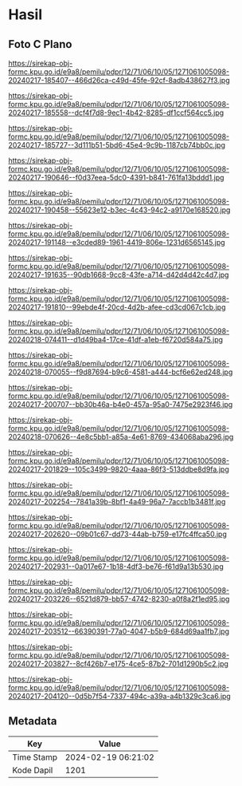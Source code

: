 # Hasil

## Foto C Plano

https://sirekap-obj-formc.kpu.go.id/e9a8/pemilu/pdpr/12/71/06/10/05/1271061005098-20240217-185407--466d26ca-c49d-45fe-92cf-8adb438627f3.jpg

https://sirekap-obj-formc.kpu.go.id/e9a8/pemilu/pdpr/12/71/06/10/05/1271061005098-20240217-185558--dcf4f7d8-9ec1-4b42-8285-df1ccf564cc5.jpg

https://sirekap-obj-formc.kpu.go.id/e9a8/pemilu/pdpr/12/71/06/10/05/1271061005098-20240217-185727--3d111b51-5bd6-45e4-9c9b-1187cb74bb0c.jpg

https://sirekap-obj-formc.kpu.go.id/e9a8/pemilu/pdpr/12/71/06/10/05/1271061005098-20240217-190646--f0d37eea-5dc0-4391-b841-761fa13bddd1.jpg

https://sirekap-obj-formc.kpu.go.id/e9a8/pemilu/pdpr/12/71/06/10/05/1271061005098-20240217-190458--55623e12-b3ec-4c43-94c2-a9170e168520.jpg

https://sirekap-obj-formc.kpu.go.id/e9a8/pemilu/pdpr/12/71/06/10/05/1271061005098-20240217-191148--e3cded89-1961-4419-806e-1231d6565145.jpg

https://sirekap-obj-formc.kpu.go.id/e9a8/pemilu/pdpr/12/71/06/10/05/1271061005098-20240217-191635--90db1668-9cc8-43fe-a714-d42d4d42c4d7.jpg

https://sirekap-obj-formc.kpu.go.id/e9a8/pemilu/pdpr/12/71/06/10/05/1271061005098-20240217-191810--99ebde4f-20cd-4d2b-afee-cd3cd067c1cb.jpg

https://sirekap-obj-formc.kpu.go.id/e9a8/pemilu/pdpr/12/71/06/10/05/1271061005098-20240218-074411--d1d49ba4-17ce-41df-a1eb-f6720d584a75.jpg

https://sirekap-obj-formc.kpu.go.id/e9a8/pemilu/pdpr/12/71/06/10/05/1271061005098-20240218-070055--f9d87694-b9c6-4581-a444-bcf6e62ed248.jpg

https://sirekap-obj-formc.kpu.go.id/e9a8/pemilu/pdpr/12/71/06/10/05/1271061005098-20240217-200707--bb30b46a-b4e0-457a-95a0-7475e2923f46.jpg

https://sirekap-obj-formc.kpu.go.id/e9a8/pemilu/pdpr/12/71/06/10/05/1271061005098-20240218-070626--4e8c5bb1-a85a-4e61-8769-434068aba296.jpg

https://sirekap-obj-formc.kpu.go.id/e9a8/pemilu/pdpr/12/71/06/10/05/1271061005098-20240217-201829--105c3499-9820-4aaa-86f3-513ddbe8d9fa.jpg

https://sirekap-obj-formc.kpu.go.id/e9a8/pemilu/pdpr/12/71/06/10/05/1271061005098-20240217-202254--7841a39b-8bf1-4a49-96a7-7accb1b3481f.jpg

https://sirekap-obj-formc.kpu.go.id/e9a8/pemilu/pdpr/12/71/06/10/05/1271061005098-20240217-202620--09b01c67-dd73-44ab-b759-e17fc4ffca50.jpg

https://sirekap-obj-formc.kpu.go.id/e9a8/pemilu/pdpr/12/71/06/10/05/1271061005098-20240217-202931--0a017e67-1b18-4df3-be76-f61d9a13b530.jpg

https://sirekap-obj-formc.kpu.go.id/e9a8/pemilu/pdpr/12/71/06/10/05/1271061005098-20240217-203226--6521d879-bb57-4742-8230-a0f8a2f1ed95.jpg

https://sirekap-obj-formc.kpu.go.id/e9a8/pemilu/pdpr/12/71/06/10/05/1271061005098-20240217-203512--66390391-77a0-4047-b5b9-684d69aa1fb7.jpg

https://sirekap-obj-formc.kpu.go.id/e9a8/pemilu/pdpr/12/71/06/10/05/1271061005098-20240217-203827--8cf426b7-e175-4ce5-87b2-701d1290b5c2.jpg

https://sirekap-obj-formc.kpu.go.id/e9a8/pemilu/pdpr/12/71/06/10/05/1271061005098-20240217-204120--0d5b7f54-7337-494c-a39a-a4b1329c3ca6.jpg


## Metadata

| Key        | Value               |
| ---------- | ------------------- |
| Time Stamp | 2024-02-19 06:21:02 |
| Kode Dapil | 1201                |



